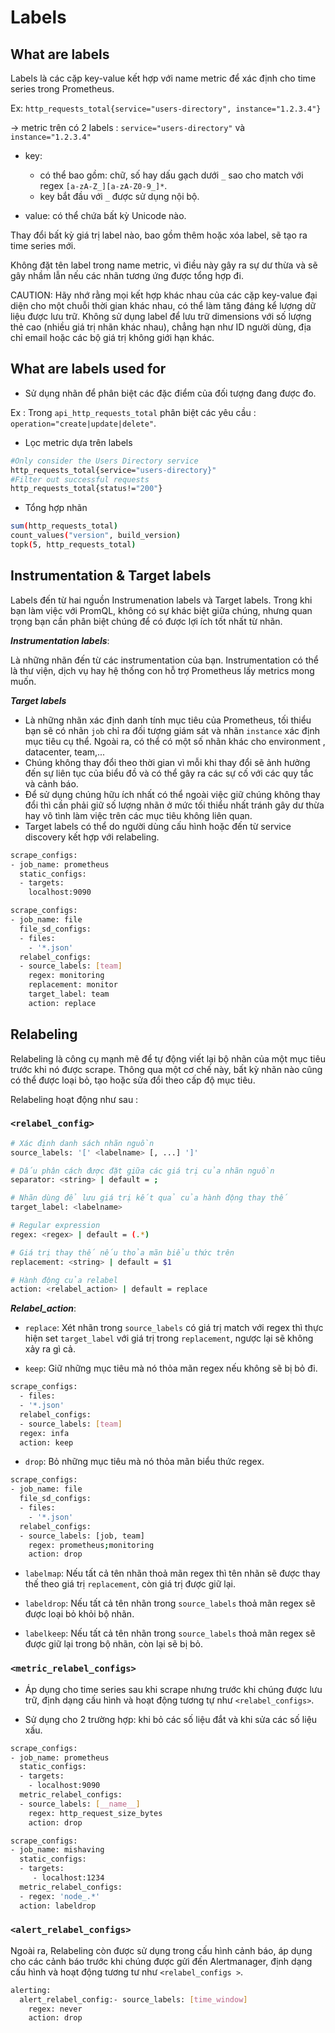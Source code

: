﻿# Labels

## What are labels

Labels là các cặp key-value kết hợp với name metric để xác định cho time series trong Prometheus.

Ex: `http_requests_total{service="users-directory", instance="1.2.3.4"}`

-> metric trên có 2 labels : `service="users-directory"` và `instance="1.2.3.4"`

- key:  
  - có thể bao gồm: chữ, số hay dấu gạch dưới `_` sao cho match với regex `[a-zA-Z_][a-zA-Z0-9_]*`.
  - key bắt đầu với `_` được sử dụng nội bộ.

- value: có thể chứa bất kỳ Unicode nào.

Thay đổi bất kỳ giá trị label nào, bao gồm thêm hoặc xóa label, sẽ tạo ra time series mới.

Không đặt tên label trong name metric, vì điều này gây ra sự dư thừa và sẽ gây nhầm lẫn nếu các nhãn tương ứng được tổng hợp đi.

CAUTION: Hãy nhớ rằng mọi kết hợp khác nhau của các cặp key-value đại diện cho một chuỗi thời gian khác nhau, có thể làm tăng đáng kể lượng dữ liệu được lưu trữ. Không sử dụng label để lưu trữ  dimensions với số lượng thẻ cao (nhiều giá trị nhãn khác nhau), chẳng hạn như ID người dùng, địa chỉ email hoặc các bộ giá trị không giới hạn khác.

## What are labels used for

- Sử dụng nhãn để phân biệt các đặc điểm của đối tượng đang được đo.

Ex :  Trong `api_http_requests_total` phân biệt các yêu cầu : `operation="create|update|delete"`.

- Lọc metric dựa trên labels
  
```sh
#Only consider the Users Directory service
http_requests_total{service="users-directory}"
#Filter out successful requests
http_requests_total{status!="200"}

```

- Tổng hợp nhãn
  
 ```sh
sum(http_requests_total)
count_values("version", build_version)
topk(5, http_requests_total)

```

## Instrumentation & Target labels

Labels đến từ hai nguồn Instrumenation labels và Target labels. Trong khi bạn làm việc với PromQL, không có sự khác biệt giữa chúng, nhưng quan trọng bạn cần phân biệt chúng để có được lợi ích tốt nhất từ nhãn.

**_Instrumentation labels_**:

Là những nhãn đến từ các instrumentation của bạn. Instrumentation có thể là thư viện, dịch vụ hay hệ thống con hỗ trợ Prometheus lấy metrics mong muốn.

**_Target labels_**

- Là những nhãn xác định danh tính mục tiêu của Prometheus, tối thiểu bạn sẽ có nhãn `job` chỉ ra đối tượng giám sát và nhãn `instance` xác định mục tiêu cụ thể. Ngoài ra, có thể có một số nhãn khác cho environment , datacenter, team,...
- Chúng không thay đổi theo thời gian vì mỗi khi thay đổi sẽ ảnh hưởng đến sự liên tục của biểu đồ và có thể gây ra các sự cố với các quy tắc và cảnh báo.
- Để sử dụng chúng hữu ích nhất có thể ngoài việc giữ chúng không thay đổi thì cần phải giữ số lượng nhãn ở mức tối thiểu nhất tránh gây dư thừa hay vô tình làm việc trên các mục tiêu không liên quan.
- Target labels có thể do người dùng cấu hình hoặc đến từ service discovery kết hợp với relabeling.

```sh
scrape_configs:
- job_name: prometheus
  static_configs:
  - targets:
    localhost:9090
```

```sh
scrape_configs:
- job_name: file
  file_sd_configs:
  - files:
    - '*.json'
  relabel_configs:
  - source_labels: [team]
    regex: monitoring
    replacement: monitor
    target_label: team
    action: replace
```

## Relabeling

Relabeling là công cụ mạnh mẽ để tự động viết lại bộ nhãn của một mục tiêu trước khi nó được scrape. Thông qua một cơ chế này, bất kỳ nhãn nào cũng có thể được loại bỏ, tạo hoặc sửa đổi theo cấp độ mục tiêu.

Relabeling hoạt động như sau :

### `<relabel_config>`

```sh
# Xác định danh sách nhãn nguồn
source_labels: '[' <labelname> [, ...] ']'

# Dấu phân cách được đặt giữa các giá trị của nhãn nguồn
separator: <string> | default = ;

# Nhãn dùng để lưu giá trị kết quả của hành động thay thế
target_label: <labelname>

# Regular expression
regex: <regex> | default = (.*)

# Giá trị thay thế nếu thỏa mãn biểu thức trên
replacement: <string> | default = $1

# Hành động của relabel
action: <relabel_action> | default = replace

```

**_Relabel_action_**:

- `replace`: Xét nhãn trong `source_labels` có giá trị match với regex thì thực hiện set `target_label` với giá trị trong `replacement`, ngược lại sẽ không xảy ra gì cả.

- `keep`: Giữ những mục tiêu mà nó thỏa mãn regex nếu không sẽ bị bỏ đi.

```sh
scrape_configs:
  - files:
  - '*.json'
  relabel_configs:
  - source_labels: [team]
  regex: infa
  action: keep

```

- `drop`: Bỏ những mục tiêu mà nó thỏa mãn biểu thức regex.

```sh
scrape_configs:
- job_name: file
  file_sd_configs:
  - files:
    - '*.json'  
  relabel_configs:
  - source_labels: [job, team]
    regex: prometheus;monitoring
    action: drop

```

- `labelmap`: Nếu tất cả tên nhãn thoả mãn regex thì tên nhãn sẽ được thay thế theo giá trị `replacement`, còn giá trị được giữ lại.

- `labeldrop`: Nếu tất cả tên nhãn trong `source_labels` thoả mãn regex sẽ được loại bỏ khỏi bộ nhãn.

- `labelkeep`: Nếu tất cả tên nhãn trong `source_labels` thoả mãn regex sẽ được giữ lại trong bộ nhãn, còn lại sẽ bị bỏ.

### `<metric_relabel_configs>`

- Áp dụng cho time series sau khi scrape nhưng trước khi chúng được lưu trữ, định dạng cấu hình và hoạt động tương tự như `<relabel_configs>`.

- Sử dụng cho 2 trường hợp: khi bỏ các số liệu đắt và khi sửa các số liệu xấu.

```sh
scrape_configs:
- job_name: prometheus
  static_configs:
  - targets:
    - localhost:9090
  metric_relabel_configs:
  - source_labels: [__name__]
    regex: http_request_size_bytes
    action: drop

```

```sh
scrape_configs:
- job_name: mishaving
  static_configs:
  - targets:
     - localhost:1234
  metric_relabel_configs:
  - regex: 'node_.*'
  action: labeldrop

```

### `<alert_relabel_configs>`

Ngoài ra, Relabeling còn được sử dụng trong cấu hình cảnh báo, áp dụng cho các cảnh báo trước khi chúng được gửi đến Alertmanager, định dạng cấu hình và hoạt động tương tư như `<relabel_configs >`.

```sh
alerting:
  alert_relabel_config:- source_labels: [time_window]
    regex: never
    action: drop
```

